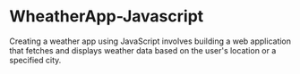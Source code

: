 # WheatherApp-Javascript
Creating a weather app using JavaScript involves building a web application that fetches and displays weather data based on the user's location or a specified city.
